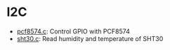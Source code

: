 # I2C 

* [pcf8574.c](pcf8574.c): Control GPIO with PCF8574
* [sht30.c](sht30.c): Read humidity and temperature of SHT30